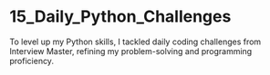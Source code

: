 # 15_Daily_Python_Challenges
To level up my Python skills, I tackled daily coding challenges from Interview Master, refining my problem-solving and programming proficiency.
